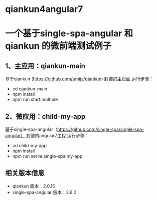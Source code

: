 # qiankun4angular7


# 一个基于single-spa-angular 和qiankun 的微前端测试例子


## 1、主应用：qiankun-main 
基于qiankun (https://github.com/umijs/qiankun) 封装的主页面
运行步骤：
* cd qiankun-main 
* npm install
* npm run start:multiple




## 2、微应用：child-my-app
基于single-spa-angular（https://github.com/single-spa/single-spa-angular） 封装的angular7工程
运行步骤：
* cd child-my-app 
* npm install
* npm run serve:single-spa:my-app




## 相关版本信息
* qiankun 版本：2.0.15
* single-spa-angular 版本：3.6.0
